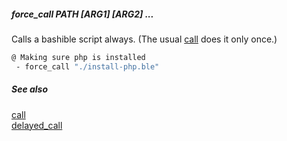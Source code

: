 ##### force_call PATH [ARG1] [ARG2] ...

Calls a bashible script always. (The usual [call](call.md) does it only once.)

```bash
@ Making sure php is installed
 - force_call "./install-php.ble"
```

##### See also

[call](call.md)  
[delayed_call](delayed_call.md)  
